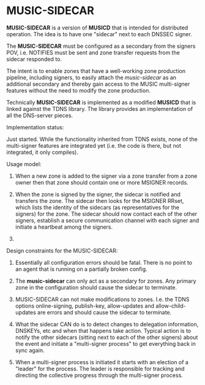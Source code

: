 # MUSIC-SIDECAR

**MUSIC-SIDECAR** is a version of **MUSICD** that is intended for
distributed operation. The idea is to have one "sidecar" next to each
DNSSEC signer.

The **MUSIC-SIDECAR** must be configured as a secondary from the
signers POV, i.e. NOTIFIES must be sent and zone transfer requests
from the sidecar responded to.

The intent is to enable zones that have a well-working zone production
pipeline, including signers, to easily attach the *music-sidecar* as
an additional secondary and thereby gain access to the MUSIC
multi-signer features without the need to modify the zone production.

Technically **MUSIC-SIDECAR** is implemented as a modified **MUSICD**
that is linked against the TDNS library. The library provides an
implementation of all the DNS-server pieces.

Implementation status:

Just started. While the functionality inherited from TDNS exists, none
of the multi-signer features are integrated yet (i.e. the code is
there, but not integrated, it only compiles).

Usage model:

1. When a new zone is added to the signer via a zone transfer from a zone
   owner then that zone should contain one or more MSIGNER records.

2. When the zone is signed by the signer, the sidecar is notified and
   transfers the zone. The sidecar then looks for the MSIGNER RRset,
   which lists the identity of the sidecars (as representatives for the
   signers) for the zone. The sidecar should now contact each of the
   other signers, establish a secure communication channel with each
   signer and initiate a heartbeat among the signers.

3.  

Design constraints for the MUSIC-SIDECAR:

1. Essentially all configuration errors should be fatal. There is no
   point to an agent that is running on a partially broken config.

2. The **music-sidecar** can only act as a secondary for zones. Any primary zone in the
   configuration should cause the sidecar to terminate.

3. MUSIC-SIDECAR can not make modifications to zones. I.e. the TDNS options
   online-signing, publish-key, allow-updates and allow-child-updates are
   errors and should cause the sidecar to terminate.

4. What the sidecar CAN do is to detect changes to delegation
   information, DNSKEYs, etc and when that happens take action. Typical
   action is to notify the other sidecars (sitting next to each of the
   other signers) about the event and initiate a "multi-signer process" to
   get everything back in sync again.

5. When a multi-signer process is initiated it starts with an election
   of a "leader" for the process. The leader is responsible for tracking
   and directing the collective progress through the multi-signer process.

